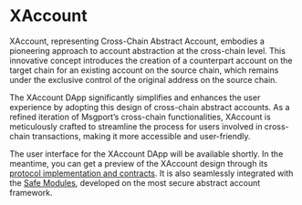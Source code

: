 # XAccount

XAccount, representing Cross-Chain Abstract Account, embodies a pioneering approach to account abstraction at the cross-chain level. This innovative concept introduces the creation of a counterpart account on the target chain for an existing account on the source chain, which remains under the exclusive control of the original address on the source chain.

The XAccount DApp significantly simplifies and enhances the user experience by adopting this design of cross-chain abstract accounts. As a refined iteration of Msgport’s cross-chain functionalities, XAccount is meticulously crafted to streamline the process for users involved in cross-chain transactions, making it more accessible and user-friendly.

The user interface for the XAccount DApp will be available shortly. In the meantime, you can get a preview of the XAccount design through its [protocol implementation and contracts](https://github.com/msgport/msgport/tree/main/src/xAccount). It is also seamlessly integrated with the [Safe Modules](https://docs.safe.global/advanced/smart-account-modules), developed on the most secure abstract account framework.
